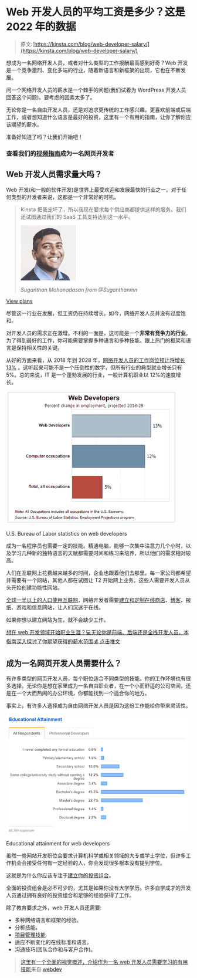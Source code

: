 # Web 开发人员的平均工资是多少？这是 2022 年的数据

> 原文:[https://kinsta.com/blog/web-developer-salary/](https://kinsta.com/blog/web-developer-salary/)

想成为一名网络开发人员，或者对什么类型的工作报酬最高感到好奇？Web 开发是一个竞争激烈、变化多端的行业，随着新语言和新框架的出现，它也在不断发展。

问一个网络开发人员的薪水是一个棘手的问题(我们试着为 WordPress 开发人员回答这个问题)。要考虑的因素太多了。

无论你是一名自由开发人员，还是对追求更传统的工作感兴趣，更喜欢前端或后端工作，或者想知道什么语言是最好的投资，这里有一个有用的指南，让你了解你应该期望的薪水。

准备好知道了吗？让我们开始吧！

 ### 查看我们的[视频指南](https://www.youtube.com/watch?v=YbOCpNGw1Mc)成为一名网页开发者



## Web 开发人员需求量大吗？

Web 开发(和一般的软件开发)是世界上最受欢迎和发展最快的行业之一。对于任何类型的开发者来说，这都是一个非常好的时机。





> Kinsta 把我宠坏了，所以我现在要求每个供应商都提供这样的服务。我们还试图通过我们的 SaaS 工具支持达到这一水平。
> 
> <footer class="wp-block-kinsta-client-quote__footer">
> 
> ![](img/60f15faa5735bd2437bf9dada5ee9192.png)
> 
> <cite class="wp-block-kinsta-client-quote__cite">Suganthan Mohanadasan from @Suganthanmn</cite></footer>

[View plans](https://kinsta.com/plans/)

尽管这一行业在发展，但工资仍在持续增长。如今，网络开发人员并没有过度饱和。

对开发人员的需求正在激增。不利的一面是，这可能是一个**非常有竞争力的行业**。为了得到最好的工作，你可能需要掌握多种语言和多种技能。跟上热门的框架和语言是保持相关性的关键。

从好的方面来看，从 2018 年到 2028 年，[网络开发人员的工作岗位预计将增长 13%](https://www.bls.gov/ooh/computer-and-information-technology/web-developers.htm) 。这听起来可能不是一个压倒性的数字，但所有行业的典型就业增长只有 5%。总的来说，IT 是一个蓬勃发展的行业，一般计算机职业以 12%的速度增长。

![web developer job outlook](img/34e24dcbaaf8302f42835eac2740ee3d.png)

U.S. Bureau of Labor statistics on web developers



成为一名程序员也需要一定的技能。精通电脑，能够一次集中注意力几个小时，以及学习几种新的独特语言的天赋都需要时间和练习来培养，所以他们的需求相对较高。

人们在互联网上花费越来越多的时间，企业也跟着他们去那里。每一家公司都希望并需要有一个网站，其他人都在试图让 T2 开始网上业务。这些人需要开发人员从头开始创建功能性网站。

[全球一半以上的人口使用互联网](https://www.statista.com/topics/1145/internet-usage-worldwide/)，网络开发者需要[建立和定制在线商店](https://kinsta.com/blog/woocommerce-plugins/)、[博客](https://kinsta.com/blog/how-to-start-a-food-blog/)、报纸、游戏和信息网站，让人们沉迷于在线。

如果你想以建立网站为生，就不会缺少工作。

[想在 web 开发领域开始职业生涯？💻无论你是前端、后端还是全栈开发人员，本指南深入探讨了你期望获得的薪水范围💰 点击推文](https://twitter.com/intent/tweet?url=https%3A%2F%2Fkinsta.com%2Fblog%2Fweb-developer-salary%2F&via=kinsta&text=Looking+to+start+a+career+in+web+development%3F+%F0%9F%92%BB+This+guide+goes+deep+into+the+range+of+salaries+you+can+expect+to+earn%2C+whether+you%E2%80%99re+a+frontend%2C+backend%2C+or+full+stack+developer%F0%9F%92%B0&hashtags=webdev%2Cremotework)


## 成为一名网页开发人员需要什么？

有许多类型的网页开发人员，每个职位适合不同类型的技能。你的工作环境也有很多选择。无论你是想在家里成为一名自由职业者，在一个小而舒适的公司空间，还是在一个大而热闹的办公环境，你都能找到一个适合你的地方。

事实上，有许多人选择成为自由网络开发人员是因为这份工作能给你带来灵活性。

![developer survey education](img/a088cbbb4b520c6c566fdc7545c41bd7.png)

Educational attainment for web developers



虽然一些网站开发职位会要求计算机科学或相关领域的大专或学士学位，但许多工作机会会接受任何有一定经验的人，你会发现很多根本没有提到学位。

这就是为什么你应该专注于[建立你的投资组合](https://kinsta.com/blog/wordpress-portfolio-plugins/)。

全面的投资组合是必不可少的，尤其是如果你没有大学学历。许多自学成才的开发人员通过拥有良好的投资组合和足够的经验获得了工作。

除了教育要求之外，web 开发人员还需要:

*   多种网络语言和框架的经验。
*   分析技能。
*   [项目管理技能](https://kinsta.com/blog/trello-vs-asana/)
*   适应不断变化的在线标准和语言。
*   沟通技巧(团队合作和与客户合作)。

> [这里有一个全面的视觉概述，介绍作为一名 web 开发人员需要学习的有用技能](https://www.reddit.com/r/webdev/comments/foolrw/heres_a_comprehensive_visual_overview_of_useful/?ref_source=embed&ref=share)来自 [webdev](https://www.reddit.com/r/webdev/)